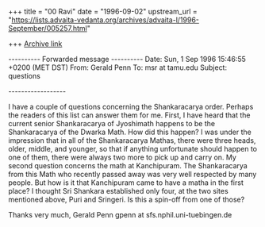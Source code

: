 +++
title = "00 Ravi"
date = "1996-09-02"
upstream_url = "https://lists.advaita-vedanta.org/archives/advaita-l/1996-September/005257.html"

+++
[Archive link](https://lists.advaita-vedanta.org/archives/advaita-l/1996-September/005257.html)

---------- Forwarded message ----------
Date: Sun, 1 Sep 1996 15:46:55 +0200 (MET DST)
From: Gerald Penn <gpenn at sfs.nphil.uni-tuebingen.de>
To: msr at tamu.edu
Subject: questions

<message addressed to me clipped>
------------------

  I have a couple of questions concerning the Shankaracarya order.  Perhaps
the readers of this list can answer them for me.
  First, I have heard that the current senior Shankaracarya of Jyoshimath
happens to be the Shankaracarya of the Dwarka Math.  How did this happen?  I
was under the impression that in all of the Shankaracarya Mathas, there were
three heads, older, middle, and younger, so that if anything unfortunate should
happen to one of them, there were always two more to pick up and carry on.
  My second question concerns the math at Kanchipuram.  The Shankaracarya from
this Math who recently passed away was very well respected by many people.  But
how is it that Kanchipuram came to have a matha in the first place?  I thought
Sri Shankara established only four, at the two sites mentioned above, Puri and
Sringeri.  Is this a spin-off from one of those?

Thanks very much,
Gerald Penn
gpenn at sfs.nphil.uni-tuebingen.de

